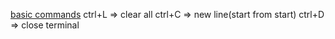 [basic commands](https://www.hostinger.com/tutorials/linux-commands)
ctrl+L => clear all
ctrl+C => new line(start from start)
ctrl+D => close terminal
